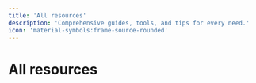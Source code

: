 ```yaml
---
title: 'All resources'
description: 'Comprehensive guides, tools, and tips for every need.'
icon: 'material-symbols:frame-source-rounded'
---
```

# All resources
